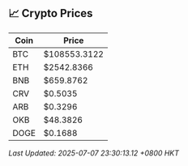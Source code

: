 ## 📈 Crypto Prices

| Coin | Price |
| ---- | ----- |
| BTC | $108553.3122 |
| ETH | $2542.8366 |
| BNB | $659.8762 |
| CRV | $0.5035 |
| ARB | $0.3296 |
| OKB | $48.3826 |
| DOGE | $0.1688 |

_Last Updated: 2025-07-07 23:30:13.12 +0800 HKT_